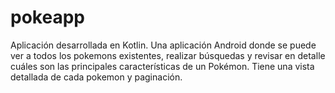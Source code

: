 # pokeapp
Aplicación desarrollada en Kotlin.  Una aplicación Android donde se puede ver a todos los pokemons existentes, realizar búsquedas y revisar en detalle cuáles son las principales características de un Pokémon. Tiene una vista detallada de cada pokemon y paginación.
